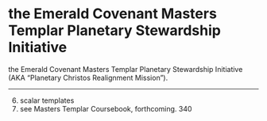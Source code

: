 # the Emerald Covenant Masters Templar Planetary Stewardship Initiative

the Emerald Covenant Masters Templar Planetary Stewardship Initiative
(AKA “Planetary Christos Realignment Mission”).

____________________________
6.   scalar templates
7.   see Masters Templar Coursebook, forthcoming.
340